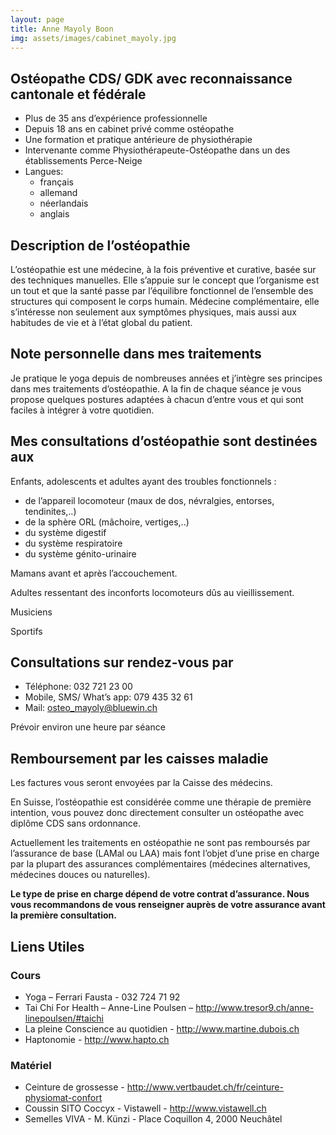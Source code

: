 ```yaml
---
layout: page
title: Anne Mayoly Boon
img: assets/images/cabinet_mayoly.jpg
---
```


## Ostéopathe CDS/ GDK avec reconnaissance cantonale et fédérale

* Plus de 35 ans d’expérience professionnelle
* Depuis 18 ans en cabinet privé comme ostéopathe
* Une formation et pratique antérieure de physiothérapie
* Intervenante comme Physiothérapeute-Ostéopathe dans un des établissements Perce-Neige
* Langues:
  * français
  * allemand
  * néerlandais
  * anglais

## Description de l’ostéopathie

L’ostéopathie est une médecine, à la fois préventive et curative, basée sur des techniques manuelles. Elle s’appuie sur le concept que l’organisme est un tout et que la santé passe par l’équilibre fonctionnel de l’ensemble des structures qui composent le corps humain.
Médecine complémentaire, elle s’intéresse non seulement aux symptômes physiques, mais aussi aux habitudes de vie et à l’état global du patient.

## Note personnelle dans mes traitements

Je pratique le yoga depuis de nombreuses années et j’intègre ses principes dans mes traitements d’ostéopathie.
A la fin de chaque séance je vous propose quelques postures  adaptées à chacun d’entre vous et qui sont faciles à intégrer à votre quotidien.

## Mes consultations d’ostéopathie sont destinées aux

Enfants, adolescents et adultes ayant des troubles fonctionnels :

* de l’appareil locomoteur (maux de dos, névralgies, entorses, tendinites,..)
* de la sphère ORL (mâchoire, vertiges,..)
* du système digestif
* du système respiratoire
* du système génito-urinaire
  
Mamans avant et après l’accouchement.

Adultes ressentant des inconforts locomoteurs dûs au vieillissement.

Musiciens

Sportifs

## Consultations sur rendez-vous par

* Téléphone: 032 721 23 00
* Mobile, SMS/ What’s app: 079 435 32 61
* Mail: osteo_mayoly@bluewin.ch

Prévoir environ une heure par séance

## Remboursement par les caisses maladie

Les factures vous seront envoyées par la Caisse des médecins.

En Suisse, l’ostéopathie est considérée comme une thérapie de première intention, vous pouvez donc directement consulter un ostéopathe avec diplôme CDS sans ordonnance.

Actuellement les traitements en ostéopathie ne sont pas remboursés par l’assurance de base (LAMal ou LAA) mais font l’objet d’une prise en charge par la plupart des assurances complémentaires (médecines alternatives, médecines douces ou naturelles).

__Le type de prise en charge dépend de votre contrat d’assurance. Nous vous recommandons de vous renseigner auprès de votre assurance avant la première consultation.__

## Liens Utiles

### Cours

* Yoga – Ferrari Fausta - 032 724 71 92
* Tai Chi For Health – Anne-Line Poulsen – <http://www.tresor9.ch/anne-linepoulsen/#taichi>
* La pleine Conscience au quotidien - <http://www.martine.dubois.ch>
* Haptonomie - <http://www.hapto.ch>

### Matériel

* Ceinture de grossesse - <http://www.vertbaudet.ch/fr/ceinture-physiomat-confort>
* Coussin SITO Coccyx - Vistawell - <http://www.vistawell.ch>
* Semelles VIVA - M. Künzi - Place Coquillon 4, 2000 Neuchâtel
